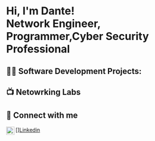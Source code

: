 <h1>Hi, I'm Dante! <br/><a>Network Engineer</a>, <a>Programmer</a>,<a>Cyber Security Professional</a>

<h2>👨‍💻 Software Development Projects:</h2>


<h2>📺 Netowrking Labs</h2>

<h2>📱 Connect with me</h2>
[<img align="left" alt="dante | LinkedIn" width="22px" src="https://cdn.jsdelivr.net/npm/simple-icons@v3/icons/linkedin.svg" />]<a href="https://www.linkedin.com/in/dantecicciarelli/">Linkedin</a>
